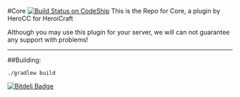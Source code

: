 #Core [![Build Status on CodeShip](https://img.shields.io/codeship/0e8eae70-6a51-0133-d9e6-62b058ef9788/master.svg?style=flat-square)](https://codeship.com/projects/114838)
This is the Repo for Core, a plugin by HeroCC for HeroiCraft

Although you may use this plugin for your server, we will can not guarantee any support with problems!

---

##Building:

    ./gradlew build


[![Bitdeli Badge](https://d2weczhvl823v0.cloudfront.net/HeroiCraft/core/trend.png)](https://bitdeli.com/free "Bitdeli Badge")

